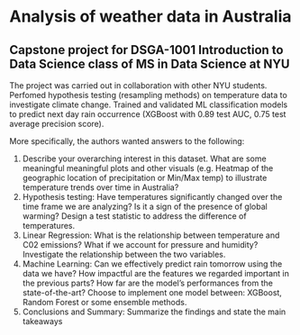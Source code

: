 # Analysis of weather data in Australia
## Capstone project for DSGA-1001 Introduction to Data Science class of MS in Data Science at NYU

The project was carried out in collaboration with other NYU students.
Perfomed hypothesis testing (resampling methods) on temperature data to investigate climate change. Trained and validated ML classification models to predict next day rain occurrence (XGBoost with 0.89 test AUC, 0.75 test average precision score).

More specifically, the authors wanted answers to the following:
1)	Describe your overarching interest in this dataset. What are some meaningful meaningful plots and other visuals (e.g. Heatmap of the geographic location of precipitation or Min/Max temp) to illustrate temperature trends over time in Australia?
2)	Hypothesis testing: Have temperatures significantly changed over the time frame we are analyzing? Is it a sign of the presence of global warming? Design a test statistic to address the difference of temperatures.
3)	Linear Regression: What is the relationship between temperature and C02 emissions? What if we account for pressure and humidity? Investigate the relationship between the two variables.
4)	Machine Learning: Can we effectively predict rain tomorrow using the data we have? How impactful are the features we regarded important in the previous parts? How far are the model’s performances from the state-of-the-art? Choose to implement one model between: XGBoost, Random Forest or some ensemble methods.
6)	Conclusions and Summary: Summarize the findings and state the main takeaways

